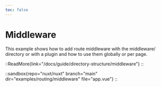 ```yaml
---
toc: false
---
```


# Middleware

This example shows how to add route middleware with the middleware/ directory or with a plugin and how to use them globally or per page.

::ReadMore{link="/docs/guide/directory-structure/middleware"}
::

::sandbox{repo="nuxt/nuxt" branch="main" dir="examples/routing/middleware" file="app.vue"}
::
